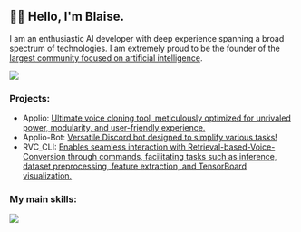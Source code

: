 ## 👋🏻 Hello, I'm Blaise. 
I am an enthusiastic AI developer with deep experience spanning a broad spectrum of technologies. I am extremely proud to be the founder of the [largest community focused on artificial intelligence](https://discord.gg/IAHispano).

<a href="https://github-readme-stats.vercel.app/api?username=blaise-tk&show_icons=true&theme=dark#gh-dark-mode-only" target="_blank">
  <img src="https://github-readme-stats.vercel.app/api?username=blaise-tk&show_icons=true&theme=dark#gh-dark-mode-only" />
</a>

### Projects:
- Applio: [Ultimate voice cloning tool, meticulously optimized for unrivaled power, modularity, and user-friendly experience.](https://github.com/IAHispano/Applio)
- Applio-Bot: [Versatile Discord bot designed to simplify various tasks!](https://github.com/IAHispano/Applio-Bot)
- RVC_CLI: [Enables seamless interaction with Retrieval-based-Voice-Conversion through commands, facilitating tasks such as inference, dataset preprocessing, feature extraction, and TensorBoard visualization.](https://github.com/blaise-tk/RVC_CLI)


### My main skills:
<a href="https://skillicons.dev">
  <img src="https://skillicons.dev/icons?i=js,ts,css,py,java,cpp,react,nodejs,git,bots,figma,cloudflare,vercel,github" />
</a>


